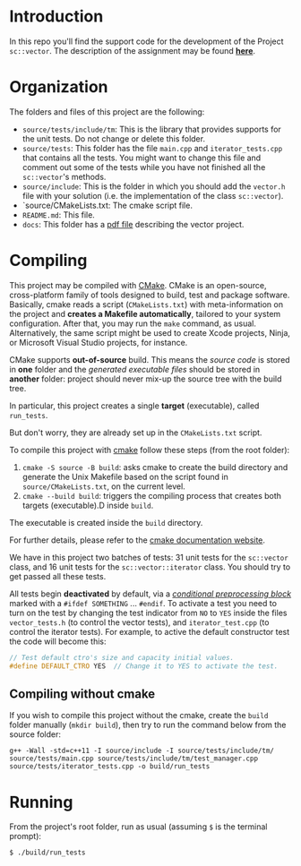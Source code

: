 # Introduction

In this repo you'll find the support code for the development of the Project `sc::vector`.
The description of the assignment may be found [**here**](docs/projeto_TAD_vector.pdf).

# Organization

The folders and files of this project are the following:

- `source/tests/include/tm`: This is the library that provides supports for the unit tests. Do not change or delete this folder.
- `source/tests`: This folder has the file `main.cpp` and `iterator_tests.cpp` that contains all the tests. You might want to change this file and comment out some of the tests while you have not finished all the `sc::vector`'s methods.
- `source/include`: This is the folder in which you should add the `vector.h` file with your solution (i.e. the implementation of the class `sc::vector`).
- `source/CMakeLists.txt: The cmake script file.
- `README.md`: This file.
- `docs`: This folder has a [pdf file](https://github.com/Aiakos13/project-vector/blob/main/docs/projeto_TAD_vector.pdf) describing the vector project.

# Compiling

This project may be compiled with [CMake](https://cmake.org). CMake is an open-source, cross-platform family of tools designed to build, test and package software. Basically, cmake reads a script (`CMakeLists.txt`) with meta-information on the project and **creates a Makefile automatically**, tailored to your system configuration.
After that, you may run the `make` command, as usual.
Alternatively, the same script might be used to create Xcode projects, Ninja, or Microsoft Visual Studio projects, for instance.

CMake supports **out-of-source** build. This means the _source code_ is stored in **one** folder and the _generated executable files_ should be stored in **another** folder: project should never mix-up the source tree with the build tree.

In particular, this project creates a single **target** (executable), called `run_tests`.

But don't worry, they are already set up in the `CMakeLists.txt` script.

To compile this project with [cmake](https://cmake.org) follow these steps (from the root folder):

1. `cmake -S source -B build`: asks cmake to create the build directory and generate the Unix Makefile based on the script found in `source/CMakeLists.txt`, on the current level.
2. `cmake --build build`: triggers the compiling process that creates both targets (executable).D inside `build`.

The executable is created inside the `build` directory.

For further details, please refer to the [cmake documentation website](https://cmake.org/cmake/help/v3.14/manual/cmake.1.html).

We have in this project two batches of tests: 31 unit tests for the `sc::vector` class, and 16 unit tests for the `sc::vector::iterator` class. You should try to get passed all these tests.

All tests begin **deactivated** by default, via a [_conditional preprocessing block_](https://en.cppreference.com/w/cpp/preprocessor/conditional) marked with a `#ifdef SOMETHING` ... `#endif`.
To activate a test you need to turn on the test by changing the test indicator from `NO` to `YES` inside the files `vector_tests.h` (to control the vector tests), and `iterator_test.cpp` (to control the iterator tests).
For example, to active the default constructor test the code will become this:

```c++
// Test default ctro's size and capacity initial values.
#define DEFAULT_CTRO YES  // Change it to YES to activate the test.
```

## Compiling without cmake

If you wish to compile this project without the cmake, create the `build` folder manually (`mkdir build`), then try to run the command below from the source folder:

```
g++ -Wall -std=c++11 -I source/include -I source/tests/include/tm/ source/tests/main.cpp source/tests/include/tm/test_manager.cpp source/tests/iterator_tests.cpp -o build/run_tests
```

# Running

From the project's root folder, run as usual (assuming `$` is the terminal prompt):

```
$ ./build/run_tests
```



